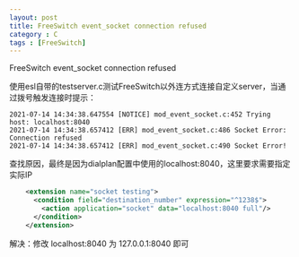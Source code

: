 ```yaml
---
layout: post
title: FreeSwitch event_socket connection refused
category : C
tags : [FreeSwitch]
---
```

FreeSwitch event_socket connection refused

使用esl自带的testserver.c测试FreeSwitch以外连方式连接自定义server，当通过拨号触发连接时提示：
```buildoutcfg
2021-07-14 14:34:38.647554 [NOTICE] mod_event_socket.c:452 Trying host: localhost:8040
2021-07-14 14:34:38.657412 [ERR] mod_event_socket.c:486 Socket Error: Connection refused
2021-07-14 14:34:38.657412 [ERR] mod_event_socket.c:490 Socket Error!
```

查找原因，最终是因为dialplan配置中使用的localhost:8040，这里要求需要指定实际IP
```xml
    <extension name="socket testing">
      <condition field="destination_number" expression="^1238$">
        <action application="socket" data="localhost:8040 full"/>
      </condition>
    </extension>
```
解决：修改 localhost:8040 为 127.0.0.1:8040 即可